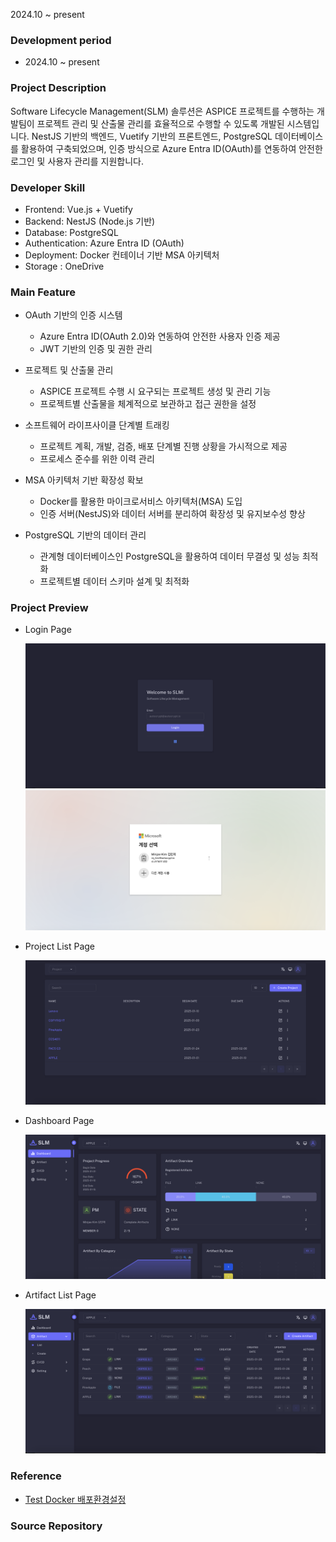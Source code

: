 2024.10 ~ present

### Development period

- 2024.10 ~ present

### Project Description

Software Lifecycle Management(SLM) 솔루션은 ASPICE 프로젝트를 수행하는 개발팀이 프로젝트 관리 및 산출물 관리를 효율적으로 수행할 수 있도록 개발된 시스템입니다. NestJS 기반의 백엔드, Vuetify 기반의 프론트엔드, PostgreSQL 데이터베이스를 활용하여 구축되었으며, 인증 방식으로 Azure Entra ID(OAuth)를 연동하여 안전한 로그인 및 사용자 관리를 지원합니다.

### Developer Skill

- Frontend: Vue.js + Vuetify
- Backend: NestJS (Node.js 기반)
- Database: PostgreSQL
- Authentication: Azure Entra ID (OAuth)
- Deployment: Docker 컨테이너 기반 MSA 아키텍처
- Storage : OneDrive

### Main Feature

- OAuth 기반의 인증 시스템

  - Azure Entra ID(OAuth 2.0)와 연동하여 안전한 사용자 인증 제공
  - JWT 기반의 인증 및 권한 관리

- 프로젝트 및 산출물 관리

  - ASPICE 프로젝트 수행 시 요구되는 프로젝트 생성 및 관리 기능
  - 프로젝트별 산출물을 체계적으로 보관하고 접근 권한을 설정

- 소프트웨어 라이프사이클 단계별 트래킹

  - 프로젝트 계획, 개발, 검증, 배포 단계별 진행 상황을 가시적으로 제공
  - 프로세스 준수를 위한 이력 관리

- MSA 아키텍처 기반 확장성 확보

  - Docker를 활용한 마이크로서비스 아키텍처(MSA) 도입
  - 인증 서버(NestJS)와 데이터 서버를 분리하여 확장성 및 유지보수성 향상

- PostgreSQL 기반의 데이터 관리

  - 관계형 데이터베이스인 PostgreSQL을 활용하여 데이터 무결성 및 성능 최적화
  - 프로젝트별 데이터 스키마 설계 및 최적화

### Project Preview

- Login Page
  <div class="gallery">
    <a href="/assets/images/slm/slm_login.png" data-fancybox="gallery" data-caption="Elegant Paper Swan">
      <img src="/assets/images/slm/slm_login.png" alt="Origami Swan">
    </a>
    <a href="/assets/images/slm/slm_login_ms.png" data-fancybox="gallery" data-caption="Elegant Paper Swan">
      <img src="/assets/images/slm/slm_login_ms.png" alt="Origami Swan">
    </a>
  </div>

- Project List Page
  <div class="gallery">
    <a href="/assets/images/slm/slm_projects.png" data-fancybox="gallery" data-caption="Elegant Paper Swan">
      <img src="/assets/images/slm/slm_projects.png" alt="Origami Swan">
    </a>
  </div>

- Dashboard Page
  <div class="gallery">
    <a href="/assets/images/slm/slm_dashboard.png" data-fancybox="gallery" data-caption="Elegant Paper Swan">
      <img src="/assets/images/slm/slm_dashboard.png" alt="Origami Swan">
    </a>
  </div>

- Artifact List Page
  <div class="gallery">
    <a href="/assets/images/slm/slm_artifacts.png" data-fancybox="gallery" data-caption="Elegant Paper Swan">
      <img src="/assets/images/slm/slm_artifacts.png" alt="Origami Swan">
    </a>
  </div>

### Reference

- [Test Docker 배포환경설정](https://www.notion.so/CI-CD-with-MacOS-6557cee1ae0e4bc4adce24b45720548c)

### Source Repository
